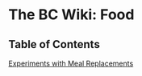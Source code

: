 ---
---

The BC Wiki: Food
=================

Table of Contents
-----------------

[Experiments with Meal Replacements](meal-replacement.md)
